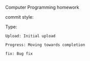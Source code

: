 Computer Programming homework

commit style:

  Type:
  
    Upload: Initial upload
	
	Progress: Moving towards completion
 
    fix: Bug fix
